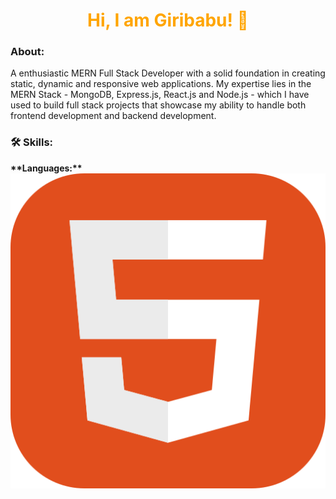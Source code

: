 <h1 align='center' style="color:orange">
  Hi, I am Giribabu! 👋
</h1>

<div>
  <h3>About:</h3>
  <p>
    A enthusiastic MERN Full Stack Developer with a solid foundation in creating static, dynamic and responsive web applications. My expertise lies in the MERN Stack     - MongoDB, Express.js, React.js and Node.js - which I have used to build full stack projects that showcase my ability to handle both frontend development and 
    backend development.
  </p>
</div>

<div>
  <h3>🛠️ Skills:</h3>
  <p>
    <b>**Languages:**</b>
    <img src="https://github.com/tandpfun/skill-icons/blob/main/icons/HTML.svg" />
  </p>
</div>
